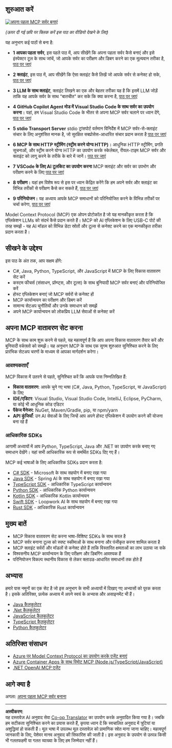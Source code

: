 <!--
CO_OP_TRANSLATOR_METADATA:
{
  "original_hash": "1197b6dbde36773e04a5ae826557fdb9",
  "translation_date": "2025-08-26T17:26:01+00:00",
  "source_file": "03-GettingStarted/README.md",
  "language_code": "hi"
}
-->
## शुरुआत करें  

[![अपना पहला MCP सर्वर बनाएं](../../../translated_images/04.0ea920069efd979a0b2dad51e72c1df7ead9c57b3305796068a6cee1f0dd6674.hi.png)](https://youtu.be/sNDZO9N4m9Y)

_(ऊपर दी गई छवि पर क्लिक करें इस पाठ का वीडियो देखने के लिए)_

यह अनुभाग कई पाठों से बना है:

- **1 आपका पहला सर्वर**, इस पहले पाठ में, आप सीखेंगे कि अपना पहला सर्वर कैसे बनाएं और इसे इंस्पेक्टर टूल के साथ जांचें, जो आपके सर्वर का परीक्षण और डिबग करने का एक मूल्यवान तरीका है, [पाठ पर जाएं](01-first-server/README.md)

- **2 क्लाइंट**, इस पाठ में, आप सीखेंगे कि ऐसा क्लाइंट कैसे लिखें जो आपके सर्वर से कनेक्ट हो सके, [पाठ पर जाएं](02-client/README.md)

- **3 LLM के साथ क्लाइंट**, क्लाइंट लिखने का एक और बेहतर तरीका यह है कि इसमें LLM जोड़ें ताकि यह आपके सर्वर के साथ "बातचीत" कर सके कि क्या करना है, [पाठ पर जाएं](03-llm-client/README.md)

- **4 GitHub Copilot Agent मोड में Visual Studio Code के साथ सर्वर का उपयोग करना**। यहां, हम Visual Studio Code के भीतर से अपना MCP सर्वर चलाने पर ध्यान देंगे, [पाठ पर जाएं](04-vscode/README.md)

- **5 stdio Transport Server** stdio ट्रांसपोर्ट वर्तमान विनिर्देश में MCP सर्वर-से-क्लाइंट संचार के लिए अनुशंसित मानक है, जो सुरक्षित सबप्रोसेस-आधारित संचार प्रदान करता है [पाठ पर जाएं](05-stdio-server/README.md)

- **6 MCP के साथ HTTP स्ट्रीमिंग (स्ट्रीम करने योग्य HTTP)**। आधुनिक HTTP स्ट्रीमिंग, प्रगति सूचनाओं, और स्ट्रीम करने योग्य HTTP का उपयोग करके स्केलेबल, रीयल-टाइम MCP सर्वर और क्लाइंट को लागू करने के तरीके के बारे में जानें। [पाठ पर जाएं](06-http-streaming/README.md)

- **7 VSCode के लिए AI टूलकिट का उपयोग करना** MCP क्लाइंट और सर्वर का उपभोग और परीक्षण करने के लिए [पाठ पर जाएं](07-aitk/README.md)

- **8 परीक्षण**। यहां हम विशेष रूप से इस पर ध्यान केंद्रित करेंगे कि हम अपने सर्वर और क्लाइंट का विभिन्न तरीकों से परीक्षण कैसे कर सकते हैं, [पाठ पर जाएं](08-testing/README.md)

- **9 परिनियोजन**। यह अध्याय आपके MCP समाधानों को परिनियोजित करने के विभिन्न तरीकों पर चर्चा करेगा, [पाठ पर जाएं](09-deployment/README.md)

Model Context Protocol (MCP) एक ओपन प्रोटोकॉल है जो यह मानकीकृत करता है कि एप्लिकेशन LLMs को संदर्भ कैसे प्रदान करते हैं। MCP को AI एप्लिकेशन के लिए USB-C पोर्ट की तरह समझें - यह AI मॉडल को विभिन्न डेटा स्रोतों और टूल्स से कनेक्ट करने का एक मानकीकृत तरीका प्रदान करता है।

## सीखने के उद्देश्य

इस पाठ के अंत तक, आप सक्षम होंगे:

- C#, Java, Python, TypeScript, और JavaScript में MCP के लिए विकास वातावरण सेट करें
- कस्टम फीचर्स (संसाधन, प्रॉम्प्ट्स, और टूल्स) के साथ बुनियादी MCP सर्वर बनाएं और परिनियोजित करें
- होस्ट एप्लिकेशन बनाएं जो MCP सर्वरों से कनेक्ट हों
- MCP कार्यान्वयन का परीक्षण और डिबग करें
- सामान्य सेटअप चुनौतियों और उनके समाधान को समझें
- अपने MCP कार्यान्वयन को लोकप्रिय LLM सेवाओं से कनेक्ट करें

## अपना MCP वातावरण सेट करना

MCP के साथ काम शुरू करने से पहले, यह महत्वपूर्ण है कि आप अपना विकास वातावरण तैयार करें और बुनियादी वर्कफ़्लो को समझें। यह अनुभाग MCP के साथ एक सुगम शुरुआत सुनिश्चित करने के लिए प्रारंभिक सेटअप चरणों के माध्यम से आपका मार्गदर्शन करेगा।

### आवश्यकताएँ

MCP विकास में उतरने से पहले, सुनिश्चित करें कि आपके पास निम्नलिखित हैं:

- **विकास वातावरण**: आपके चुने गए भाषा (C#, Java, Python, TypeScript, या JavaScript) के लिए
- **IDE/एडिटर**: Visual Studio, Visual Studio Code, IntelliJ, Eclipse, PyCharm, या कोई भी आधुनिक कोड एडिटर
- **पैकेज मैनेजर**: NuGet, Maven/Gradle, pip, या npm/yarn
- **API कुंजियाँ**: उन AI सेवाओं के लिए जिन्हें आप अपने होस्ट एप्लिकेशन में उपयोग करने की योजना बना रहे हैं

### आधिकारिक SDKs

आगामी अध्यायों में आप Python, TypeScript, Java और .NET का उपयोग करके बनाए गए समाधान देखेंगे। यहां सभी आधिकारिक रूप से समर्थित SDKs दिए गए हैं।

MCP कई भाषाओं के लिए आधिकारिक SDKs प्रदान करता है:
- [C# SDK](https://github.com/modelcontextprotocol/csharp-sdk) - Microsoft के साथ सहयोग में बनाए रखा गया
- [Java SDK](https://github.com/modelcontextprotocol/java-sdk) - Spring AI के साथ सहयोग में बनाए रखा गया
- [TypeScript SDK](https://github.com/modelcontextprotocol/typescript-sdk) - आधिकारिक TypeScript कार्यान्वयन
- [Python SDK](https://github.com/modelcontextprotocol/python-sdk) - आधिकारिक Python कार्यान्वयन
- [Kotlin SDK](https://github.com/modelcontextprotocol/kotlin-sdk) - आधिकारिक Kotlin कार्यान्वयन
- [Swift SDK](https://github.com/modelcontextprotocol/swift-sdk) - Loopwork AI के साथ सहयोग में बनाए रखा गया
- [Rust SDK](https://github.com/modelcontextprotocol/rust-sdk) - आधिकारिक Rust कार्यान्वयन

## मुख्य बातें

- MCP विकास वातावरण सेट करना भाषा-विशिष्ट SDKs के साथ सरल है
- MCP सर्वर बनाना टूल्स को स्पष्ट स्कीमाओं के साथ बनाना और पंजीकृत करना शामिल करता है
- MCP क्लाइंट सर्वरों और मॉडलों से कनेक्ट होते हैं ताकि विस्तारित क्षमताओं का लाभ उठाया जा सके
- विश्वसनीय MCP कार्यान्वयन के लिए परीक्षण और डिबगिंग आवश्यक हैं
- परिनियोजन विकल्प स्थानीय विकास से लेकर क्लाउड-आधारित समाधानों तक होते हैं

## अभ्यास

हमारे पास नमूनों का एक सेट है जो इस अनुभाग के सभी अध्यायों में दिखाए गए अभ्यासों को पूरक करता है। इसके अतिरिक्त, प्रत्येक अध्याय में अपने स्वयं के अभ्यास और असाइनमेंट भी हैं।

- [Java कैलकुलेटर](./samples/java/calculator/README.md)
- [.Net कैलकुलेटर](../../../03-GettingStarted/samples/csharp)
- [JavaScript कैलकुलेटर](./samples/javascript/README.md)
- [TypeScript कैलकुलेटर](./samples/typescript/README.md)
- [Python कैलकुलेटर](../../../03-GettingStarted/samples/python)

## अतिरिक्त संसाधन

- [Azure पर Model Context Protocol का उपयोग करके एजेंट बनाएं](https://learn.microsoft.com/azure/developer/ai/intro-agents-mcp)
- [Azure Container Apps के साथ रिमोट MCP (Node.js/TypeScript/JavaScript)](https://learn.microsoft.com/samples/azure-samples/mcp-container-ts/mcp-container-ts/)
- [.NET OpenAI MCP एजेंट](https://learn.microsoft.com/samples/azure-samples/openai-mcp-agent-dotnet/openai-mcp-agent-dotnet/)

## आगे क्या है

अगला: [अपना पहला MCP सर्वर बनाना](01-first-server/README.md)

---

**अस्वीकरण**:  
यह दस्तावेज़ AI अनुवाद सेवा [Co-op Translator](https://github.com/Azure/co-op-translator) का उपयोग करके अनुवादित किया गया है। जबकि हम सटीकता सुनिश्चित करने का प्रयास करते हैं, कृपया ध्यान दें कि स्वचालित अनुवाद में त्रुटियां या अशुद्धियां हो सकती हैं। मूल भाषा में उपलब्ध मूल दस्तावेज़ को प्रामाणिक स्रोत माना जाना चाहिए। महत्वपूर्ण जानकारी के लिए, पेशेवर मानव अनुवाद की सिफारिश की जाती है। इस अनुवाद के उपयोग से उत्पन्न किसी भी गलतफहमी या गलत व्याख्या के लिए हम जिम्मेदार नहीं हैं।
